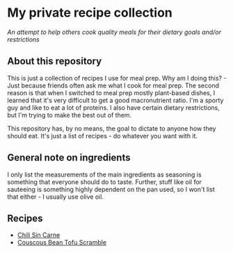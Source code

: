 # My private recipe collection
_An attempt to help others cook quality meals for their dietary goals and/or restrictions_

## About this repository
This is just a collection of recipes I use for meal prep.
Why am I doing this? - Just because friends often ask me what I cook for meal prep.
The second reason is that when I switched to meal prep mostly plant-based dishes, I learned that it's very difficult to get a good macronutrient ratio.
I'm a sporty guy and like to eat a lot of proteins. 
I also have certain dietary restrictions, but I'm trying to make the best out of them.

This repository has, by no means, the goal to dictate to anyone how they should eat.
It's just a list of recipes - do whatever you want with it.

## General note on ingredients
I only list the measurements of the main ingredients as seasoning is something that everyone should do to taste.
Further, stuff like oil for sauteeing is something highly dependent on the pan used, so I won't list that either - I usually use olive oil.

## Recipes

- [Chili Sin Carne](./chili/recipe.md)
- [Couscous Bean Tofu Scramble](./coucous_beans_tofu_scramble/recipe.md)
